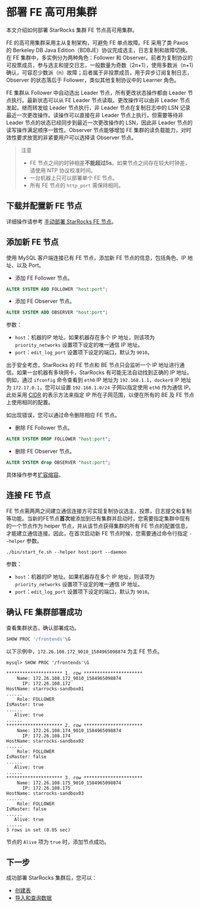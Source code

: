 # 部署 FE 高可用集群

本文介绍如何部署 StarRocks 集群 FE 节点高可用集群。

FE 的高可用集群采用主从复制架构，可避免 FE 单点故障。FE 采用了类 Paxos 的 Berkeley DB Java Edition（BDBJE）协议完成选主，日志复制和故障切换。在 FE 集群中，多实例分为两种角色：Follower 和 Observer。前者为复制协议的可投票成员，参与选主和提交日志，一般数量为奇数（2n+1），使用多数派（n+1）确认，可容忍少数派（n）故障；后者属于非投票成员，用于异步订阅复制日志，Observer 的状态落后于 Follower，类似其他复制协议中的 Learner 角色。

FE 集群从 Follower 中自动选出 Leader 节点，所有更改状态操作都由 Leader 节点执行。最新状态可以从 FE Leader 节点读取。更改操作可以由非 Leader 节点发起，继而转发给 Leader 节点执行，非 Leader 节点在复制日志中的 LSN 记录最近一次更改操作。读操作可以直接在非 Leader 节点上执行，但需要等待非 Leader 节点的状态已经同步到最近一次更改操作的 LSN，因此非 Leader 节点的读写操作满足顺序一致性。Observer 节点能够增加 FE 集群的读负载能力，对时效性要求放宽的非紧要用户可以选择读 Observer 节点。

> 注意
>
> * FE 节点之间的时钟相差**不能超过5s**。如果节点之间存在较大时钟差，请使用 NTP 协议校准时间。
> * 一台机器上只可以部署单个 FE 节点。
> * 所有 FE 节点的 `http_port` 需保持相同。

## 下载并配置新 FE 节点

详细操作请参考 [手动部署 StarRocks FE 节点](../quick_start/Deploy.md#部署-FE-节点)。

## 添加新 FE 节点

使用 MySQL 客户端连接已有 FE 节点，添加新 FE 节点的信息，包括角色、IP 地址、以及 Port。

* 添加 FE Follower 节点。

```sql
ALTER SYSTEM ADD FOLLOWER "host:port";
```

* 添加 FE Observer 节点。

```sql
ALTER SYSTEM ADD OBSERVER "host:port";
```

参数：

* `host`：机器的IP 地址。如果机器存在多个 IP 地址，则该项为 `priority_networks` 设置项下设定的唯一通信 IP 地址。
* `port`：`edit_log_port` 设置项下设定的端口，默认为 `9010`。

出于安全考虑，StarRocks 的 FE 节点和 BE 节点只会监听一个 IP 地址进行通信。如果一台机器有多块网卡，StarRocks 有可能无法自动找到正确的 IP 地址。例如，通过 `ifconfig` 命令查看到 `eth0` IP 地址为 `192.168.1.1`，`docker0` IP 地址为 `172.17.0.1`，您可以设置 `192.168.1.0/24` 子网以指定使用 `eth0` 作为通信 IP。此处采用 [CIDR](https://en.wikipedia.org/wiki/Classless_Inter-Domain_Routing) 的表示方法来指定 IP 所在子网范围，以便在所有的 BE 及 FE 节点上使用相同的配置。

如出现错误，您可以通过命令删除相应 FE 节点。

* 删除 FE Follower 节点。

```sql
ALTER SYSTEM DROP FOLLOWER "host:port";
```

* 删除 FE Observer 节点。

```sql
ALTER SYSTEM drop OBSERVER "host:port";
```

具体操作参考[扩容缩容](../administration/Scale_up_down.md)。

## 连接 FE 节点

FE 节点需两两之间建立通信连接方可实现复制协议选主，投票，日志提交和复制等功能。当新的FE节点**首次**被添加到已有集群并启动时，您需要指定集群中现有的一个节点作为 helper 节点，并从该节点获得集群的所有 FE 节点的配置信息，才能建立通信连接。因此，在首次启动新 FE 节点时候，您需要通过命令行指定 `--helper` 参数。

```shell
./bin/start_fe.sh --helper host:port --daemon
```

参数：

* `host`：机器的IP 地址。如果机器存在多个 IP 地址，则该项为 `priority_networks` 设置项下设定的唯一通信 IP 地址。
* `port`：`edit_log_port` 设置项下设定的端口，默认为 `9010`。

## 确认 FE 集群部署成功

查看集群状态，确认部署成功。

```sql
SHOW PROC '/frontends'\G
```

以下示例中，`172.26.108.172_9010_1584965098874` 为主 FE 节点。

```Plain Text
mysql> SHOW PROC '/frontends'\G

********************* 1. row **********************
    Name: 172.26.108.172_9010_1584965098874
      IP: 172.26.108.172
HostName: starrocks-sandbox01
......
    Role: FOLLOWER
IsMaster: true
......
   Alive: true
......
********************* 2. row **********************
    Name: 172.26.108.174_9010_1584965098874
      IP: 172.26.108.174
HostName: starrocks-sandbox02
......
    Role: FOLLOWER
IsMaster: false
......
   Alive: true
......
********************* 3. row **********************
    Name: 172.26.108.175_9010_1584965098874
      IP: 172.26.108.175
HostName: starrocks-sandbox03
......
    Role: FOLLOWER
IsMaster: false
......
   Alive: true
......
3 rows in set (0.05 sec)
```

节点的 `Alive` 项为 `true` 时，添加节点成功。

## 下一步

成功部署 StarRocks 集群后，您可以：

* [创建表](Create_table.md)
* [导入和查询数据](Import_and_query.md)
